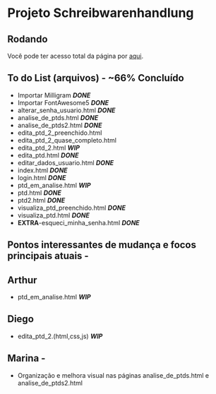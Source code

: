 # Projeto Schreibwarenhandlung

## Rodando

Você pode ter acesso total da página por [aqui](https://dbo-2021.github.io/projeto-schreibwarenhandlung/src/).

## To do List (arquivos) - ~66% Concluído

- Importar Milligram **_DONE_**
- Importar FontAwesome5 **_DONE_**
- alterar_senha_usuario.html **_DONE_**
- analise_de_ptds.html **_DONE_**
- analise_de_ptds2.html **_DONE_**
- edita_ptd_2_preenchido.html
- edita_ptd_2_quase_completo.html
- edita_ptd_2.html **_WIP_**
- edita_ptd.html **_DONE_**
- editar_dados_usuario.html **_DONE_**
- index.html **_DONE_**
- login.html **_DONE_**
- ptd_em_analise.html **_WIP_**
- ptd.html **_DONE_**
- ptd2.html **_DONE_**
- visualiza_ptd_preenchido.html **_DONE_**
- visualiza_ptd.html **_DONE_**
- **EXTRA**-esqueci_minha_senha.html **_DONE_**

## Pontos interessantes de mudança e focos principais atuais -

## Arthur

-  ptd_em_analise.html **_WIP_**

## Diego

- edita_ptd_2.(html,css,js) **_WIP_**

## Marina -

- Organização e melhora visual nas páginas analise_de_ptds.html e analise_de_ptds2.html
